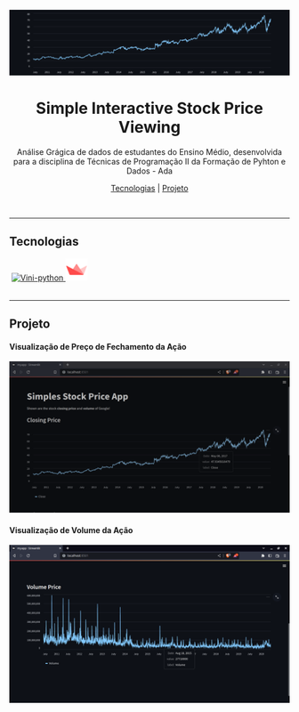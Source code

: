 <p>
    <img src="https://github.com/Vinicius999/Simple-Stock-Price/blob/main/images/image03-header.png?raw=true"/>
</p>

<h1 align="center">Simple Interactive Stock Price Viewing</h1>

<p align="center">Análise Grágica de dados de estudantes do Ensino Médio, desenvolvida para a disciplina de Técnicas de Programação II da Formação de Pyhton e Dados - Ada<p>
<p align="center">
    <a href="##Tecnologias">Tecnologias</a> |
    <a href="##Projeto">Projeto</a> 
</p>
<br>

---

## Tecnologias

<p style='margin: 16px 4px 32px;'>
    <a href="https://www.python.org/" target="_blank" rel="noreferrer">
        <img src="https://cdn.jsdelivr.net/gh/devicons/devicon/icons/python/python-original.svg" alt="Vini-python" width="40" height="40" />
    </a>
	<a href="https://streamlit.io/" target="_blank" rel="noreferrer">
        <img src="https://github.com/Vinicius999/Simple-Stock-Price/blob/main/images/streamlit-logo-1.png?raw=true" alt="Vini-streamlit" width="40" height="40" />
    </a>
</p>




---

## Projeto

#### Visualização de Preço de Fechamento da Ação

<p>
    <img src="https://github.com/Vinicius999/Simple-Stock-Price/blob/main/images/image01-1-closing-price.png?raw=true"/>
</p>

#### Visualização de Volume da Ação

<p>
    <img src="https://github.com/Vinicius999/Simple-Stock-Price/blob/main/images/image02-1-volume-price.png?raw=true"/>
</p>
